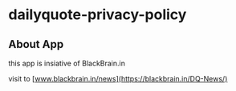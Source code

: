 # dailyquote-privacy-policy

## About App
this app is insiative of BlackBrain.in

visit to [www.blackbrain.in/news](https://blackbrain.in/DQ-News/)
